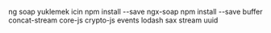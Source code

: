 ng soap yuklemek icin
npm install --save ngx-soap
npm install --save buffer concat-stream core-js crypto-js events lodash sax stream uuid